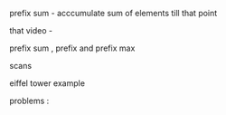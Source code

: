 prefix sum - acccumulate sum of elements till that point 


that video - 

prefix sum , 
prefix and 
prefix max 

scans 

eiffel tower example 

problems : 
